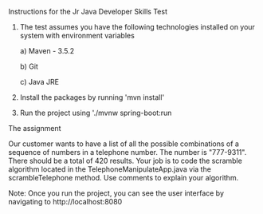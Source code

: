 Instructions for the Jr Java Developer Skills Test

1) The test assumes you have the following technologies installed on your system with environment variables
   
   a) Maven - 3.5.2
   
   b) Git
   
   c) Java JRE
   
2) Install the packages by running 'mvn install'

3) Run the project using './mvnw spring-boot:run



The assignment

Our customer wants to have a list of all the possible combinations of a sequence of numbers in a 
telephone number.  The number is "777-9311".  There should be a total of 420 results.  Your job is 
to code the scramble algorithm located in the TelephoneManipulateApp.java via the scrambleTelephone 
method.  Use comments to explain your algorithm.  


Note: Once you run the project, you can see the user interface by navigating to http://localhost:8080
